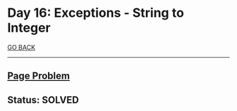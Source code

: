# Day 16: Exceptions - String to Integer

[GO BACK](../README.md)

___

## [Page Problem](https://www.hackerrank.com/challenges/30-exceptions-string-to-integer/problem)

## Status: SOLVED
